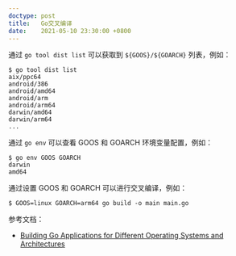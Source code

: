 ```yaml
---
doctype: post
title:   Go交叉编译
date:    2021-05-10 23:30:00 +0800
---
```


通过 `go tool dist list` 可以获取到 `${GOOS}/${GOARCH}` 列表，例如：

```shell
$ go tool dist list
aix/ppc64
android/386
android/amd64
android/arm
android/arm64
darwin/amd64
darwin/arm64
...
```

通过 `go env` 可以查看 GOOS 和 GOARCH 环境变量配置，例如：

```shell
$ go env GOOS GOARCH
darwin
amd64
```

通过设置 GOOS 和 GOARCH 可以进行交叉编译，例如：

```shell
$ GOOS=linux GOARCH=arm64 go build -o main main.go
```

参考文档：

- [Building Go Applications for Different Operating Systems and Architectures](https://www.digitalocean.com/community/tutorials/building-go-applications-for-different-operating-systems-and-architectures)
